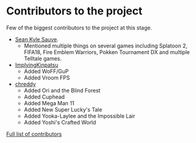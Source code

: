 # Contributors to the project
Few of the biggest contributors to the project at this stage.

* [Sean Kyle Sauve](https://twitter.com/redguyrock).
  * Mentioned multiple things on several games including Splatoon 2, FIFA18, Fire Emblem Warriors, Pokken Tournament DX and multiple Telltale games. 
* [ImplyingKinpatsu](https://github.com/ImplyingKinpatsu)
  * Added WoFF/GuP
  * Added Vroom FPS 
* [chreddy](https://github.com/chreddy)
  * Added Ori and the Blind Forest
  * Added Cuphead
  * Added Mega Man 11
  * Added New Super Lucky's Tale
  * Added Yooka-Laylee and the Impossible Lair
  * Added Yoshi's Crafted World

[Full list of contributors](https://github.com/boumannm/switch/graphs/contributors)